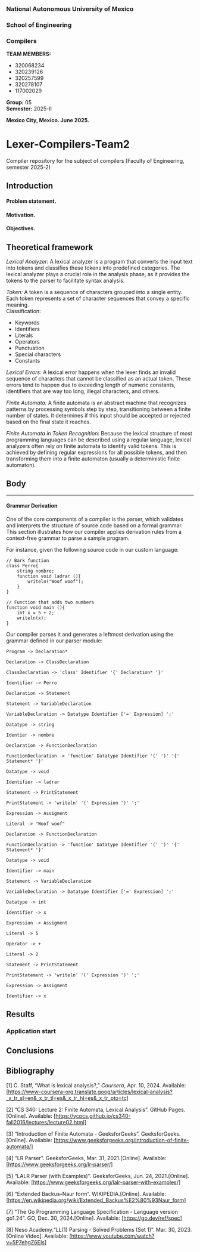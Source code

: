 ### **National Autonomous University of Mexico** <br>
### **School of Engineering**
### **Compilers**

**TEAM MEMBERS:**  
- 320068234  
- 320239126  
- 320257599  
- 320278107  
- 117002029  

**Group:** 05  
**Semester:** 2025-II  

**Mexico City, Mexico. June 2025.**


# Lexer-Compilers-Team2
Compiler repository for the subject of compilers (Faculty of Engineering, semester 2025-2)

## Introduction
#### Problem statement.


#### Motivation.


#### Objectives.


## Theoretical framework 
_Lexical Analyzer:_ A lexical analyzer is a program that converts the input text into tokens and classifies these tokens into predefined categories. 
The lexical analyzer plays a crucial role in the analysis phase, as it provides the tokens to the parser to facilitate syntax analysis.

_Token:_ A token is a sequence of characters grouped into a single entity. Each token represents a set of character sequences that convey a specific meaning.\
Classification:
* Keywords
* Identifiers
* Literals
* Operators
* Punctuation
* Special characters
*  Constants
  
_Lexical Errors:_ A lexical error happens when the lexer finds an invalid sequence of characters that cannot be classified as an actual token.
These errors tend to happen due to exceeding length of numeric constants, identifiers that are way too long, illegal characters, and others.

_Finite Automata:_ A finite automata is an abstract machine that recognizes patterns by processing symbols step by step, transitioning between
a finite number of states. It determines if this input should be accepted or rejected based on the final state it reaches.

_Finite Automata in Token Recognition:_ Because the lexical structure of most programming languages can be described using a regular language,
lexical analyzers often rely on finite automata to identify valid tokens. This is achieved by defining regular expressions for all possible tokens, 
and then transforming them into a finite automaton (usually a deterministic finite automaton).


## Body

---


#### Grammar Derivation
One of the core components of a compiler is the parser, which validates and interprets the structure of source code based on a formal grammar. This section illustrates how our compiler applies derivation rules from a context-free grammar to parse a sample program.

For instance, given the following source code in our custom language:
```
// Bark function
class Perro{
	string nombre;
	function void ladrar (){
		writeln("Woof woof");
	}
}

// Function that adds two numbers
function void main (){
	int x = 5 + 2;
	writeln(x);
}
```
Our compiler parses it and generates a leftmost derivation using the grammar defined in our parser module:
```
Program -> Declaration*

Declaration -> ClassDeclaration

ClassDeclaration -> 'class' Identifier '{' Declaration* '}'

Identifier -> Perro

Declaration -> Statement

Statement -> VariableDeclaration

VariableDeclaration -> Datatype Identifier ['=' Expression] ';'

Datatype -> string

Identier -> nombre

Declaration -> FunctionDeclaration

FunctionDeclaration -> 'function' Datatype Identifier '(' ')' '{' Statement* '}'

Datatype -> void

Identifier -> ladrar

Statement -> PrintStatement

PrintStatement -> 'writeln' '(' Expression ')' ';'

Expression -> Assigment

Literal -> "Woof woof"

Declaration -> FunctionDeclaration

FunctionDeclaration -> 'function' Datatype Identifier '(' ')' '{' Statement* '}'

Datatype -> void

Identifier -> main

Statement -> VariableDeclaration

VariableDeclaration -> Datatype Identifier ['=' Expression] ';'

Datatype -> int

Identifier -> x

Expression -> Assigment

Literal -> 5

Operator -> +

Literal -> 2

Statement -> PrintStatement

PrintStatement -> 'writeln' '(' Expression ')' ';'

Expression -> Assigment

Identifier -> x

```
## Results 
### Application start







## Conclusions




## Bibliography 
[1] C. Staff, “What is lexical analysis?,” *Coursera*, Apr. 10, 2024. Available: [https://www-coursera-org.translate.goog/articles/lexical-analysis?_x_tr_sl=en&_x_tr_tl=es&_x_tr_hl=es&_x_tr_pto=tc]

[2] “CS 340: Lecture 2: Finite Automata, Lexical Analysis”. GitHub Pages. [Online]. Available: [https://ycpcs.github.io/cs340-fall2016/lectures/lecture02.html]

[3] “Introduction of Finite Automata - GeeksforGeeks”. GeeksforGeeks.[Online]. Available: [https://www.geeksforgeeks.org/introduction-of-finite-automata/]

[4] “LR Parser”. GeeksforGeeks, Mar. 31, 2021.[Online]. Available: [https://www.geeksforgeeks.org/lr-parser/]

[5] “LALR Parser (with Examples)”. GeeksforGeeks, Jun. 24, 2021.[Online]. Available: [https://www.geeksforgeeks.org/lalr-parser-with-examples/]

[6] “Extended Backus–Naur form”. WIKIPEDIA.[Online]. Available: [https://en.wikipedia.org/wiki/Extended_Backus%E2%80%93Naur_form]

[7] “The Go Programming Language Specification - Language version go1.24”. GO, Dec. 30, 2024.[Online]. Available: [https://go.dev/ref/spec]

[8] Neso Academy.“LL(1) Parsing - Solved Problems (Set 1)”. Mar. 30, 2023.[Online Video]. Available: [https://www.youtube.com/watch?v=5P7ehgZ6EIs]

